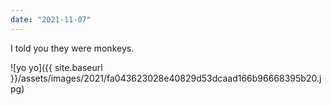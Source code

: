 ```yaml
---
date: "2021-11-07"
---
```


I told you they were monkeys.

![yo yo]({{ site.baseurl }}/assets/images/2021/fa043623028e40829d53dcaad166b96668395b20.jpg)
